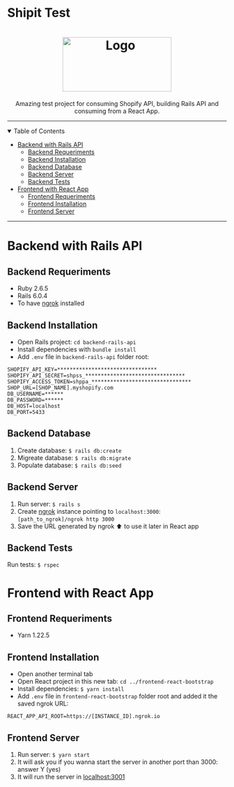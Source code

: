 # Shipit Test

<h1 align="center">
  <a href="https://www.shipit.cl/">
    <img src="https://www.shipit.cl/hs-fs/hubfs/img/shipit-logo.png?width=1000&name=shipit-logo.png" alt="Logo" width="250" height="125">
  </a>
</h1>

<div align="center">
  Amazing test project for consuming Shopify API, building Rails API and consuming from a React App. 
</div>

---

<details open="open">
<summary>Table of Contents</summary>

- [Backend with Rails API](#backend-with-rails-api)
  - [Backend Requeriments](#backend-requeriments)
  - [Backend Installation](#backend-installation)
  - [Backend Database](#backend-database)
  - [Backend Server](#backend-server)
  - [Backend Tests](#backend-tests)
- [Frontend with React App](#frontend-with-react-app)
  - [Frontend Requeriments](#frontend-requeriments)
  - [Frontend Installation](#frontend-installation)
  - [Frontend Server](#frontend-server)

</details>

---

# Backend with Rails API

## Backend Requeriments
- Ruby 2.6.5
- Rails 6.0.4
- To have [ngrok](https://ngrok.com) installed

## Backend Installation
- Open Rails project: `cd backend-rails-api`
- Install dependencies with `bundle install`
- Add `.env` file in `backend-rails-api` folder root:
```
SHOPIFY_API_KEY=********************************
SHOPIFY_API_SECRET=shpss_********************************
SHOPIFY_ACCESS_TOKEN=shppa_********************************
SHOP_URL=[SHOP_NAME].myshopify.com
DB_USERNAME=******
DB_PASSWORD=******
DB_HOST=localhost
DB_PORT=5433
```

## Backend Database
1. Create database: `$ rails db:create`
2. Migreate database: `$ rails db:migrate`
3. Populate database: `$ rails db:seed`

## Backend Server
1. Run server: `$ rails s`
2. Create [ngrok](https://ngrok.com) instance pointing to `localhost:3000`: `[path_to_ngrok]/ngrok http 3000`
3. Save the URL generated by ngrok ⬆ to use it later in React app

## Backend Tests
Run tests: `$ rspec`

# Frontend with React App

## Frontend Requeriments
- Yarn 1.22.5

## Frontend Installation
- Open another terminal tab
- Open React project in this new tab: `cd ../frontend-react-bootstrap`
- Install dependencies: `$ yarn install`
- Add `.env` file in `frontend-react-bootstrap` folder root and added it the saved ngrok URL:
```
REACT_APP_API_ROOT=https://[INSTANCE_ID].ngrok.io
```

## Frontend Server
1. Run server: `$ yarn start`
2. It will ask you if you wanna start the server in another port than 3000: answer Y (yes)
3. It will run the server in [localhost:3001](http://localhost:3001)